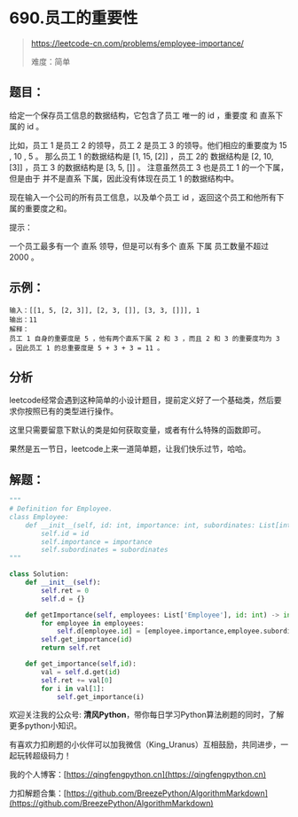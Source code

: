 # 690.员工的重要性
> https://leetcode-cn.com/problems/employee-importance/
>
> 难度：简单

## 题目：

给定一个保存员工信息的数据结构，它包含了员工 唯一的 id ，重要度 和 直系下属的 id 。

比如，员工 1 是员工 2 的领导，员工 2 是员工 3 的领导。他们相应的重要度为 15 , 10 , 5 。
那么员工 1 的数据结构是 [1, 15, [2]] ，员工 2的 数据结构是 [2, 10, [3]] ，员工 3 的数据结构是 [3, 5, []] 。
注意虽然员工 3 也是员工 1 的一个下属，但是由于 并不是直系 下属，因此没有体现在员工 1 的数据结构中。

现在输入一个公司的所有员工信息，以及单个员工 id ，返回这个员工和他所有下属的重要度之和。

提示：

一个员工最多有一个 直系 领导，但是可以有多个 直系 下属
员工数量不超过 2000 。

## 示例：

```
输入：[[1, 5, [2, 3]], [2, 3, []], [3, 3, []]], 1
输出：11
解释：
员工 1 自身的重要度是 5 ，他有两个直系下属 2 和 3 ，而且 2 和 3 的重要度均为 3 。因此员工 1 的总重要度是 5 + 3 + 3 = 11 。
```

## 分析

leetcode经常会遇到这种简单的小设计题目，提前定义好了一个基础类，然后要求你按照已有的类型进行操作。

这里只需要留意下默认的类是如何获取变量，或者有什么特殊的函数即可。

果然是五一节日，leetcode上来一道简单题，让我们快乐过节，哈哈。

## 解题：

```python
"""
# Definition for Employee.
class Employee:
    def __init__(self, id: int, importance: int, subordinates: List[int]):
        self.id = id
        self.importance = importance
        self.subordinates = subordinates
"""

class Solution:
    def __init__(self):
        self.ret = 0
        self.d = {}

    def getImportance(self, employees: List['Employee'], id: int) -> int:
        for employee in employees:
            self.d[employee.id] = [employee.importance,employee.subordinates]
        self.get_importance(id)
        return self.ret

    def get_importance(self,id):
        val = self.d.get(id)
        self.ret += val[0]
        for i in val[1]:
            self.get_importance(i)
```

欢迎关注我的公众号: **清风Python**，带你每日学习Python算法刷题的同时，了解更多python小知识。

有喜欢力扣刷题的小伙伴可以加我微信（King_Uranus）互相鼓励，共同进步，一起玩转超级码力！

我的个人博客：[https://qingfengpython.cn](https://qingfengpython.cn)

力扣解题合集：[https://github.com/BreezePython/AlgorithmMarkdown](https://github.com/BreezePython/AlgorithmMarkdown)
